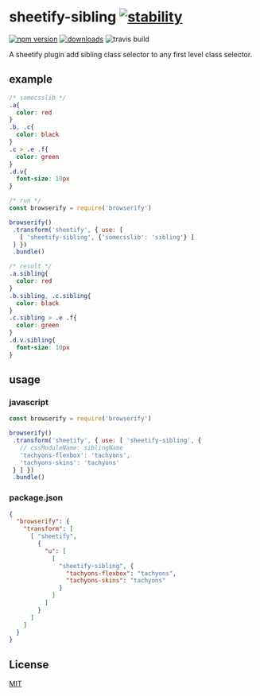 # sheetify-sibling [![stability][0]][1]
 [![npm version][2]][3] [![downloads][4]][5]
 ![travis build][6]

A sheetify plugin add sibling class selector to any first level class selector.

## example

```css
/* somecsslib */
.a{
  color: red
}
.b, .c{
  color: black
}
.c > .e .f{
  color: green
}
.d.v{
  font-size: 10px
}

```

```js
/* run */
const browserify = require('browserify')

browserify()
 .transform('sheetify', { use: [
   [ 'sheetify-sibling', {'somecsslib': 'sibling'} ]
 ] })
 .bundle()
```

```css
/* result */
.a.sibling{
  color: red
}
.b.sibling, .c.sibling{
  color: black
}
.c.sibling > .e .f{
  color: green
}
.d.v.sibling{
  font-size: 10px
}
```

## usage

### javascript
```js
const browserify = require('browserify')

browserify()
 .transform('sheetify', { use: [ 'sheetify-sibling', {
   // cssModuleName: siblingName
   'tachyons-flexbox': 'tachyons',
   'tachyons-skins': 'tachyons'
 } ] })
 .bundle()
```

### package.json
```json
{
  "browserify": {
    "transform": [
      [ "sheetify",
        {
          "u": [
            [
              "sheetify-sibling", {
                "tachyons-flexbox": "tachyons",
                "tachyons-skins": "tachyons"      
              }
            ]
          ]
        }        
      ]
    ]
  }
}
```

## License
[MIT](https://tldrlegal.com/license/mit-license)

[0]: https://img.shields.io/badge/stability-stable-green.svg
[1]: https://nodejs.org/api/documentation.html#documentation_stability_index
[2]: https://img.shields.io/npm/v/sheetify-sibling.svg?style=flat-square
[3]: https://npmjs.org/package/sheetify-sibling
[4]: http://img.shields.io/npm/dm/sheetify-sibling.svg?style=flat-square
[5]: https://npmjs.org/package/sheetify-sibling
[6]: https://travis-ci.org/stackcss/sheetify-sibling.svg?branch=master
